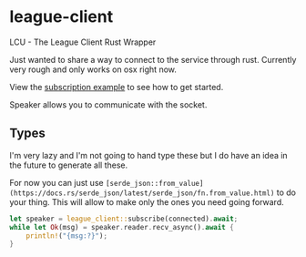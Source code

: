 # league-client
LCU - The League Client Rust Wrapper

Just wanted to share a way to connect to the service through rust.
Currently very rough and only works on osx right now.

View the [subscription example](examples/subscription.rs) to see how to get started.

Speaker allows you to communicate with the socket.

## Types
I'm very lazy and I'm not going to hand type these but I do have an idea in the future
to generate all these.

For now you can just use `[serde_json::from_value](https://docs.rs/serde_json/latest/serde_json/fn.from_value.html)` to do your thing.
This will allow to make only the ones you need going forward.

```rust
let speaker = league_client::subscribe(connected).await;
while let Ok(msg) = speaker.reader.recv_async().await {
    println!("{msg:?}");
}
```
